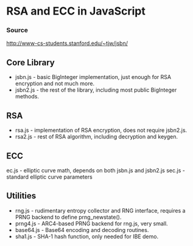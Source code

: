
# RSA and ECC in JavaScript

### Source
http://www-cs-students.stanford.edu/~tjw/jsbn/

## Core Library
* jsbn.js - basic BigInteger implementation, just enough for RSA encryption and not much more.
* jsbn2.js - the rest of the library, including most public BigInteger methods.

## RSA
* rsa.js - implementation of RSA encryption, does not require jsbn2.js.
* rsa2.js - rest of RSA algorithm, including decryption and keygen.

## ECC
ec.js - elliptic curve math, depends on both jsbn.js and jsbn2.js
sec.js - standard elliptic curve parameters

## Utilities
* rng.js - rudimentary entropy collector and RNG interface, requires a PRNG backend to define prng_newstate().
* prng4.js - ARC4-based PRNG backend for rng.js, very small.
* base64.js - Base64 encoding and decoding routines.
* sha1.js - SHA-1 hash function, only needed for IBE demo.
